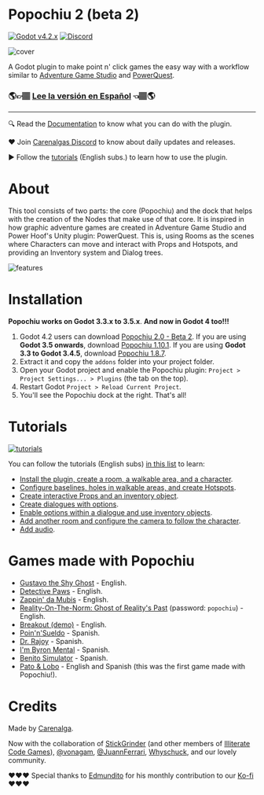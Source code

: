 # Popochiu 2 (beta 2)

[![Godot v4.2.x](https://img.shields.io/badge/Godot-4.2.x-blue)](https://godotengine.org/download/archive/4.2.1-stable/) [![Discord](https://img.shields.io/discord/1128222869898416182?label=Discord&logo=discord&logoColor=ffffff&labelColor=5865F2&color=5865F2)](https://discord.gg/Frv8C9Ters)

![cover](https://github.com/carenalgas/popochiu/wiki/images/popochiu_2_hero-en.png "Popochiu")

A Godot plugin to make point n' click games the easy way with a workflow similar to [Adventure Game Studio](https://www.adventuregamestudio.co.uk/) and [PowerQuest](https://powerhoof.itch.io/powerquest).

### 🌎👉🏽 [Lee la versión en Español](./LEEME.md) 👈🏽🌎

---

🔍 Read the [Documentation](https://carenalgas.github.io/popochiu/) to know what you can do with the plugin.

❤️ Join [Carenalgas Discord](https://discord.gg/Frv8C9Ters) to know about daily updates and releases.

▶️ Follow the [tutorials](https://www.youtube.com/playlist?list=PLH0IOYEunrBDz6h4G3vujEmQUZs8vLjz8) (English subs.) to learn how to use the plugin.



# About

This tool consists of two parts: the core (Popochiu) and the dock that helps with the creation of the Nodes that make use of that core. It is inspired in how graphic adventure games are created in Adventure Game Studio and Power Hoof's Unity plugin: PowerQuest. This is, using Rooms as the scenes where Characters can move and interact with Props and Hotspots, and providing an Inventory system and Dialog trees.

![features](https://github.com/carenalgas/popochiu/wiki/images/popochiu_list_of_features-en.png "Features")



# Installation

**Popochiu works on Godot 3.3.x to 3.5.x**. **And now in Godot 4 too!!!**

1. Godot 4.2 users can download [Popochiu 2.0 - Beta 2](https://github.com/carenalgas/popochiu/releases/download/v2.0.0-beta2/popochiu-v2.0.0-beta2.zip). If you are using **Godot 3.5 onwards**, download [Popochiu 1.10.1](https://github.com/carenalgas/popochiu/releases/download/v1.10.1/popochiu-v1.10.1.zip). If you are using **Godot 3.3 to Godot 3.4.5**, download [Popochiu 1.8.7](https://github.com/carenalgas/popochiu/releases/download/v1.8.7/popochiu-v1.8.7.zip).
2. Extract it and copy the `addons` folder into your project folder.
3. Open your Godot project and enable the Popochiu plugin: `Project > Project Settings... > Plugins` (the tab on the top).
4. Restart Godot `Project > Reload Current Project`.
5. You'll see the Popochiu dock at the right. That's all!



# Tutorials

[![tutorials](https://github.com/carenalgas/popochiu/wiki/images/popochiu_tutorials_button-en.png "Go to the tutorials")](https://www.youtube.com/playlist?list=PLH0IOYEunrBDz6h4G3vujEmQUZs8vLjz8)

You can follow the tutorials (English subs) [in this list](https://www.youtube.com/playlist?list=PLH0IOYEunrBDz6h4G3vujEmQUZs8vLjz8) to learn:

- [Install the plugin, create a room, a walkable area, and a character](https://youtu.be/-N62S1DHbcs).
- [Configure baselines, holes in walkable areas, and create Hotspots](https://youtu.be/5RbqbG3_0ak).
- [Create interactive Props and an inventory object](https://youtu.be/_an0YF3Bd50).
- [Create dialogues with options](https://youtu.be/Aql4wh2itF4).
- [Enable options within a dialogue and use inventory objects](https://youtu.be/Ad_YBG-_wYE).
- [Add another room and configure the camera to follow the character](https://youtu.be/YFEZaSty3aw).
- [Add audio](https://youtu.be/VF7V6BJmQVQ).



# Games made with Popochiu

- [Gustavo the Shy Ghost](https://lexibobble.itch.io/gustavo-the-shy-ghost-project) - English.
- [Detective Paws](https://benjatk.itch.io/detective-paws) - English.
- [Zappin' da Mubis](https://carenalga.itch.io/zappin-da-mubis) - English.
- [Reality-On-The-Norm: Ghost of Reality's Past](https://edmundito.itch.io/ron-ghost) (password: `popochiu`) - English.
- [Breakout (demo)](https://rockyrococo.itch.io/breakout-demo) - English.
- [Poin'n'Sueldo](https://matata-exe.itch.io/pointnsueldo) - Spanish.
- [Dr. Rajoy](https://guldann.itch.io/dr-rajoy) - Spanish.
- [I'm Byron Mental](https://leocantus23.itch.io/im-byron-mental-colombia) - Spanish.
- [Benito Simulator](https://panconqueso94.itch.io/benito-simulator) - Spanish.
- [Pato & Lobo](https://perroviejo.itch.io/patolobo) - English and Spanish (this was the first game made with Popochiu!).



# Credits

Made by [Carenalga](https://carenalga.itch.io).

Now with the collaboration of [StickGrinder](https://twitter.com/StickGrinder) (and other members of [Illiterate Code Games](https://illiteratecodegames.itch.io)), [@vonagam](https://github.com/vonagam), [@JuannFerrari](https://github.com/JuannFerrari), [Whyschuck](https://github.com/Whyshchuck), and our lovely community.

:heart::heart::heart: Special thanks to [Edmundito](https://github.com/edmundito) for his monthly contribution to our [Ko-fi](https://ko-fi.com/carenalga) :heart::heart::heart:
